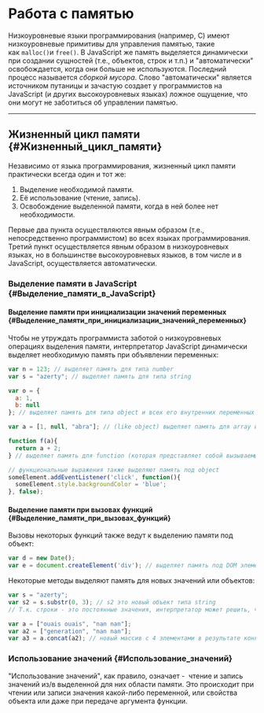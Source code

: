 # Работа с памятью

Низкоуровневые языки программирования \(например, C\) имеют низкоуровневые примитивы для управления памятью, такие как `malloc()`и `free()`. В JavaScript же память выделяется динамически при создании сущностей \(т.е., объектов, строк и т.п.\) и "автоматически" освобождается, когда они больше не используются. Последний процесс называется _сборкой мусора_. Слово "автоматически" является источником путаницы и зачастую создает у программистов на JavaScript \(и других высокоуровневых языках\) ложное ощущение, что они могут не заботиться об управлении памятью.

---

## Жизненный цикл памяти {#Жизненный_цикл_памяти}

Независимо от языка программирования, жизненный цикл памяти практически всегда один и тот же:

1. Выделение необходимой памяти.
2. Её использование \(чтение, запись\).
3. Освобождение выделенной памяти, когда в ней более нет необходимости.

Первые два пункта осуществляются явным образом \(т.е., непосредственно программистом\) во всех языках программирования. Третий пункт осуществляется явным образом в низкоуровневых языках, но в большинстве высокоуровневых языков, в том числе и в JavaScript, осуществляется автоматически.

### Выделение памяти в JavaScript {#Выделение_памяти_в_JavaScript}

#### Выделение памяти при инициализации значений переменных {#Выделение_памяти_при_инициализации_значений_переменных}

Чтобы не утруждать программиста заботой о низкоуровневых операциях выделения памяти, интерпретатор JavaScript динамически выделяет необходимую память при объявлении переменных:

```js
var n = 123; // выделяет память для типа number
var s = "azerty"; // выделяет память для типа string 

var o = {
  a: 1,
  b: null
}; // выделяет память для типа object и всех его внутренних переменных

var a = [1, null, "abra"]; // (like object) выделяет память для array и его внутренних значений

function f(a){
  return a + 2;
} // выделяет память для function (которая представляет собой вызываемый объект)

// функциональные выражения также выделяют память под object
someElement.addEventListener('click', function(){
  someElement.style.backgroundColor = 'blue';
}, false);
```

#### Выделение памяти при вызовах функций {#Выделение_памяти_при_вызовах_функций}

Вызовы некоторых функций также ведут к выделению памяти под объект:

```js
var d = new Date();
var e = document.createElement('div'); // выделяет память под DOM элемент
```

Некоторые методы выделяют память для новых значений или объектов:

```js
var s = "azerty";
var s2 = s.substr(0, 3); // s2 это новый объект типа string
// Т.к. строки - это постоянные значения, интерпретатор может решить, что память выделять не нужно, но нужно лишь сохранить диапазон [0, 3].

var a = ["ouais ouais", "nan nan"];
var a2 = ["generation", "nan nan"];
var a3 = a.concat(a2); // новый массив с 4 элементами в результате конкатенации элементов 'a' и 'a2'
```

### Использование значений {#Использование_значений}

"Использование значений", как правило, означает -  чтение и запись значений из/в выделенной для них области памяти. Это происходит при чтении или записи значения какой-либо переменной, или свойства объекта или даже при передаче аргумента функции.

